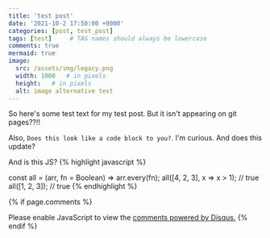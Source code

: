 ```yaml
---
title: 'test post'
date: '2021-10-2 17:50:00 +0000'
categories: [post, test_post]
tags: [test]     # TAG names should always be lowercase
comments: true
mermaid: true
image:
  src: /assets/img/legacy.png
  width: 1000   # in pixels
  height:   # in pixels
  alt: image alternative text
---
```


So here's some test text for my test post. But it isn't appearing on git pages??!!

Also, ```Does this look like a code block to you?```. I'm curious. And does this update?

And is this JS?
{% highlight javascript %}

const all = (arr, fn = Boolean) => arr.every(fn);
all([4, 2, 3], x => x > 1); // true
all([1, 2, 3]); // true 
{% endhighlight %}












{% if page.comments %}
<div id="disqus_thread"></div>
<script>
    /**
    *  RECOMMENDED CONFIGURATION VARIABLES: EDIT AND UNCOMMENT THE SECTION BELOW TO INSERT DYNAMIC VALUES FROM YOUR PLATFORM OR CMS.
    *  LEARN WHY DEFINING THESE VARIABLES IS IMPORTANT: https://disqus.com/admin/universalcode/#configuration-variables    */
    /*
    var disqus_config = function () {
    this.page.url = PAGE_URL;  // Replace PAGE_URL with your page's canonical URL variable
    this.page.identifier = PAGE_IDENTIFIER; // Replace PAGE_IDENTIFIER with your page's unique identifier variable
    };
    */
    (function() { // DON'T EDIT BELOW THIS LINE
    var d = document, s = d.createElement('script');
    s.src = 'https://https-5uttercan3-github-io.disqus.com/embed.js';
    s.setAttribute('data-timestamp', +new Date());
    (d.head || d.body).appendChild(s);
    })();
</script>
<noscript>Please enable JavaScript to view the <a href="https://disqus.com/?ref_noscript">comments powered by Disqus.</a></noscript>
{% endif %}